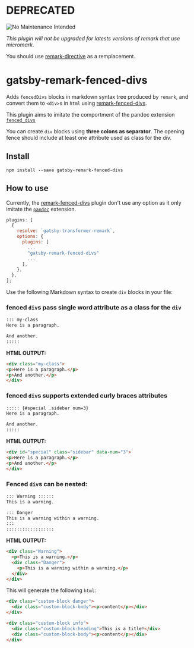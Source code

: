 # DEPRECATED 

![No Maintenance Intended](https://img.shields.io/maintenance/no/2021.svg)

_This plugin will not be upgraded for latests versions of remark that use micromark._

You should use [remark-directive](https://github.com/remarkjs/remark-directive) as a remplacement.


# gatsby-remark-fenced-divs

Adds `fencedDivs` blocks in markdown syntax tree produced by `remark`, and
convert them to `<div>`s in `html` using
[remark-fenced-divs](https://github.com/benabel/remark-fenced-divs).

This plugin aims to imitate the comportment of the pandoc extension
[`fenced_divs`](https://pandoc.org/MANUAL.html#extension-fenced_divs)

You can create `div` blocks using **three colons as separator**. The opening
fence should include at least one attribute used as class for the div.

## Install

`npm install --save gatsby-remark-fenced-divs`

## How to use

Currently, the
[remark-fenced-divs](https://github.com/benabel/remark-fenced-divs) plugin don't
use any option as it only imitate the
[`pandoc`](https://pandoc.org/MANUAL.html#extension-fenced_divs) extension.

```javascript
plugins: [
  {
    resolve: `gatsby-transformer-remark`,
    options: {
      plugins: [
        ...
        "gatsby-remark-fenced-divs"
        ...
      ],
    },
  },
];
```

Use the following Markdown syntax to create `div` blocks in your file:

### fenced `div`s pass single word attribute as a class for the `div`

```md
::: my-class
Here is a paragraph.

And another.
:::::
```

**HTML OUTPUT:**

```html
<div class="my-class">
<p>Here is a paragraph.</p>
<p>And another.</p>
</div>
```

### fenced `div`s supports extended curly braces attributes

```md
::::: {#special .sidebar num=3} 
Here is a paragraph.

And another.
:::::
```

**HTML OUTPUT:**

```html
<div id="special" class="sidebar" data-num="3">
<p>Here is a paragraph.</p>
<p>And another.</p>
</div>
```

### Fenced `div`s can be nested:

```md
::: Warning ::::::
This is a warning.

::: Danger
This is a warning within a warning.
:::
::::::::::::::::::
```

**HTML OUTPUT:**

```html
<div class="Warning">
  <p>This is a warning.</p>
  <div class="Danger">
    <p>This is a warning within a warning.</p>
  </div>
</div>
```


This will generate the following `html`:

```html
<div class="custom-block danger">
  <div class="custom-block-body"><p>content</p></div>
</div>

<div class="custom-block info">
  <div class="custom-block-heading">This is a title!</div>
  <div class="custom-block-body"><p>content</p></div>
</div>
```

